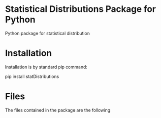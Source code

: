 # Statistical Distributions Package for Python

Python package for statistical distribution

# Installation

Installation is by standard pip command:

pip install statDistributions

# Files

The files contained in the package are the following